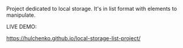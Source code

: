 Project dedicated to local storage. It's in list format with elements to manipulate.

LIVE DEMO:

https://hulchenko.github.io/local-storage-list-project/